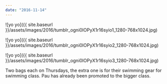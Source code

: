 ```yaml
---
date: "2016-11-14"
---
```


![yo yo]({{ site.baseurl }}/assets/images/2016/tumblr_ogni0lOPyX1r16syio1_1280-768x1024.jpg)

![yo yo]({{ site.baseurl }}/assets/images/2016/tumblr_ogni0lOPyX1r16syio2_1280-768x1024.jpg)

![yo yo]({{ site.baseurl }}/assets/images/2016/tumblr_ogni0lOPyX1r16syio3_1280-768x1024.jpg)

Two bags each on Thursdays, the extra one is for their swimming gear for swimming class. Pau has already been promoted to the bigger class.
